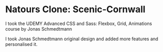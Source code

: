 # Natours Clone: Scenic-Cornwall

I took the UDEMY Advanced CSS and Sass: Flexbox, Grid, Animations course by Jonas
Schmedtmann


I took Jonas Schmedtmann original design and added more features and personalised it.